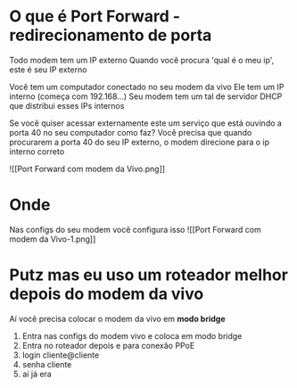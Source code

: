 # O que é Port Forward - redirecionamento de porta

Todo modem tem um IP externo
Quando você procura 'qual é o meu ip', este é seu IP externo

Você tem um computador conectado no seu modem da vivo
Ele tem um IP interno (começa com 192.168...)
Seu modem tem um tal de servidor DHCP que distribui esses IPs internos

Se você quiser acessar externamente este um serviço que está ouvindo a porta 40 no seu computador como faz?
Você precisa que quando procurarem a porta 40 do seu IP externo, o modem direcione para o ip interno correto 

![[Port Forward com modem da Vivo.png]]

# Onde 

Nas configs do seu modem você configura isso
![[Port Forward com modem da Vivo-1.png]]


# Putz mas eu uso um roteador melhor depois do modem da vivo

Aí você precisa colocar o modem da vivo em **modo bridge**

1. Entra nas configs do modem vivo e coloca em modo bridge
2. Entra no roteador depois e para conexão PPoE
3. login cliente@cliente 
4. senha cliente
5. ai já era